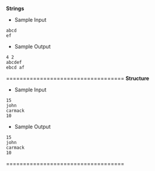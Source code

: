 **Strings**

- Sample Input
```
abcd
ef
```
- Sample Output
```
4 2
abcdef
ebcd af
```
===================================
**Structure**

- Sample Input
```
15
john
carmack
10
```
- Sample Output
```
15
john
carmack
10
```
===================================

